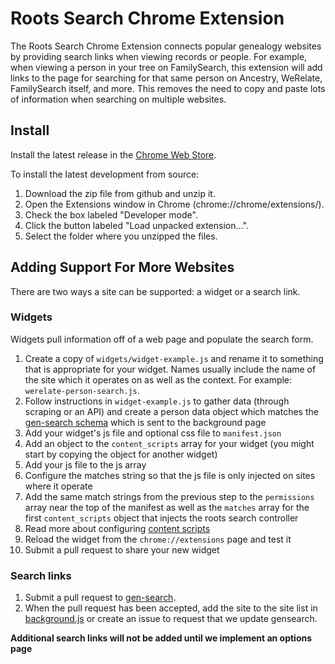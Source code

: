Roots Search Chrome Extension
=============================

The Roots Search Chrome Extension connects popular genealogy websites by providing search links when viewing records or people. For example, when viewing a person in your tree on FamilySearch, this extension will add links to the page for searching for that same person on Ancestry, WeRelate, FamilySearch itself, and more. This removes the need to copy and paste lots of information when searching on multiple websites.

Install
-------

Install the latest release in the [Chrome Web Store](https://chrome.google.com/webstore/detail/rootssearch/aolcffalbhpnojekmimmelebjchjmmgn).

To install the latest development from source:

1. Download the zip file from github and unzip it.
1. Open the Extensions window in Chrome (chrome://chrome/extensions/).
1. Check the box labeled "Developer mode".
1. Click the button labeled "Load unpacked extension...".
1. Select the folder where you unzipped the files.

Adding Support For More Websites
----------------------------------

There are two ways a site can be supported: a widget or a search link.

### Widgets

Widgets pull information off of a web page and populate the search form.

1. Create a copy of `widgets/widget-example.js` and rename it to something that is appropriate for your widget. Names usually include the name of the site which it operates on as well as the context. For example: `werelate-person-search.js`.
1. Follow instructions in `widget-example.js` to gather data (through scraping or an API) and create a person data object which matches the [gen-search schema](https://github.com/genealogysystems/gen-search#schema) which is sent to the background page
1. Add your widget's js file and optional css file to `manifest.json`
  1. Add an object to the `content_scripts` array for your widget (you might start by copying the object for another widget)
  1. Add your js file to the js array
  1. Configure the matches string so that the js file is only injected on sites where it operate
  1. Add the same match strings from the previous step to the `permissions` array near the top of the manifest as well as the `matches` array for the first `content_scripts` object that injects the roots search controller
  1. Read more about configuring [content scripts](http://developer.chrome.com/extensions/content_scripts.html)
1. Reload the widget from the `chrome://extensions` page and test it
1. Submit a pull request to share your new widget

### Search links

1. Submit a pull request to [gen-search](https://github.com/genealogysystems/gen-search).
2. When the pull request has been accepted, add the site to the site list in [background.js](https://github.com/rootsdev/roots-search/blob/master/background/background.js) or create an issue to request that we update gensearch.

__Additional search links will not be added until we implement an options page__
